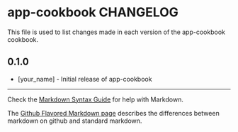 app-cookbook CHANGELOG
======================

This file is used to list changes made in each version of the app-cookbook cookbook.

0.1.0
-----
- [your_name] - Initial release of app-cookbook

- - -
Check the [Markdown Syntax Guide](http://daringfireball.net/projects/markdown/syntax) for help with Markdown.

The [Github Flavored Markdown page](http://github.github.com/github-flavored-markdown/) describes the differences between markdown on github and standard markdown.
